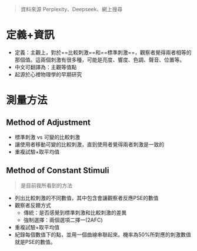 > 資料來源 Perplexity、Deepseek、網上搜尋
# 定義+資訊
- 定義：主觀上，對於==比較刺激==和==標準刺激==，觀察者覺得兩者相等的那個值。這兩個刺激有很多種，可能是亮度、響度、色調、聲音、位置等。
- 中文可翻譯為：主觀等值點
- 起源於心裡物理學的早期研究
# 測量方法
## Method of Adjustment
- 標準刺激 vs 可變的比較刺激
- 讓使用者移動可變的比較刺激，直到使用者覺得兩者刺激是一致的
- 重複試驗+取平均值
## Method of Constant Stimuli
> 是目前我所看到的方法
- 列出比較刺激的不同數值，其中包含會讓觀察者反應PSE的數值
- 觀察者反饋方式
	- 傳統：是否感覺到標準刺激和比較刺激的差異
	- 強制選擇：兩個選項二擇一(2AFC)
- 重複試驗+取平均值
- 紀錄每個數值下的點，並用一個曲線串聯起來。機率為50%所對應的刺激數值就是PSE的數值。